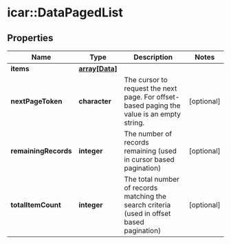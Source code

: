 # icar::DataPagedList


## Properties

Name | Type | Description | Notes
------------ | ------------- | ------------- | -------------
**items** | [**array[Data]**](Data.md) |  | 
**nextPageToken** | **character** | The cursor to request the next page. For offset-based paging the value is an empty string. | [optional] 
**remainingRecords** | **integer** | The number of records remaining (used in cursor based pagination) | [optional] 
**totalItemCount** | **integer** | The total number of records matching the search criteria (used in offset based pagination) | [optional] 


